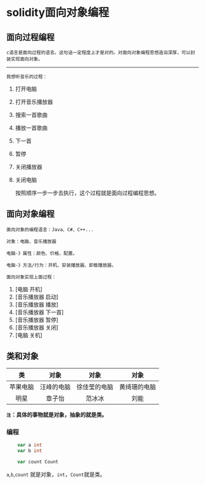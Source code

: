
# solidity面向对象编程

## 面向过程编程

    c语言是面向过程的语言。这句话一定程度上才是对的。对面向对象编程思想造诣深厚，可以封装实现面向对象。
***

    我想听音乐的过程：


1. 打开电脑
2. 打开音乐播放器
3. 搜索一首歌曲
4. 播放一首歌曲
5. 下一首
6. 暂停
7. 关闭播放器
8. 关闭电脑


    按照顺序一步一步去执行，这个过程就是面向过程编程思想。


## 面向对象编程

    面向对象的编程语言：Java、C#、C++...

    对象：电脑、音乐播放器

    电脑-》属性：颜色、价格、配置。

    电脑-》方法/行为：开机、安装播放器、卸载播放器。

    面向对象实现上面过程：

1. [电脑 开机]
2. [音乐播放器 启动]
3. [音乐播放器 播放]
4. [音乐播放器 下一首]
5. [音乐播放器 暂停]
6. [音乐播放器 关闭]
7. [电脑 关机]

## 类和对象


|类|对象|对象|对象|
|:---:|:---:|:---:|:---:|
|苹果电脑|汪峰的电脑|徐佳莹的电脑|黄绮珊的电脑|
|明星|章子怡|范冰冰|刘能|


**`注`：具体的事物就是对象，抽象的就是类。**


### 编程

```go
    var a int
    var b int 

    var count Count
```

`a`,`b`,`count` 就是对象，`int`，`Count`就是类。


